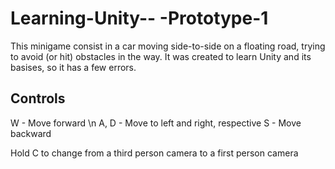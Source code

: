 # Learning-Unity-- -Prototype-1

This minigame consist in a car moving side-to-side on a floating road, trying to avoid (or hit) obstacles in the way. It was created to learn Unity and its basises, so it has a few errors.

## Controls

W - Move forward \n
A, D - Move to left and right, respective
S - Move backward

Hold C to change from a third person camera to a first person camera
